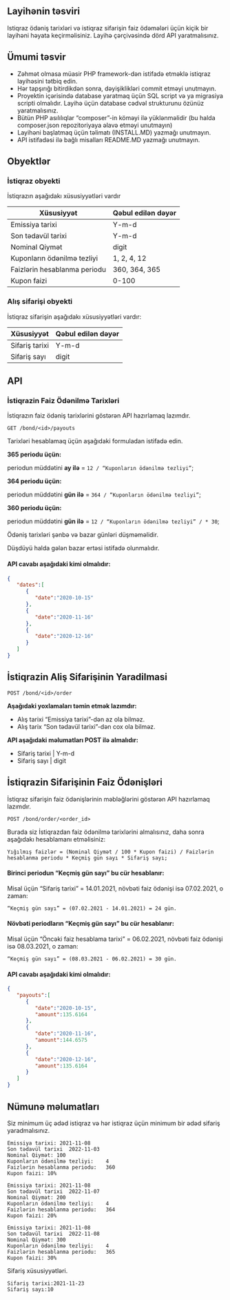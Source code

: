 ## Layihənin təsviri
Istiqraz ödəniş tarixləri və istiqraz sifarişin faiz ödəmələri üçün kiçik bir layihəni həyata keçirməlisiniz. Layihə çərçivəsində dörd API yaratmalısınız.

## Ümumi təsvir
- Zəhmət olmasa müasir PHP framework-dən istifadə etməklə istiqraz layihəsini tətbiq edin.
- Hər tapşırığı bitirdikdən sonra, dəyişiklikləri commit etməyi unutmayın.
- Proyektin içərisində database yaratmaq üçün SQL script və ya migrasiya scripti olmalıdır. Layihə üçün database cədvəl strukturunu özünüz yaratmalısınız.
- Bütün PHP asılılıqlar “composer”-in köməyi ilə yüklənməlidir (bu halda composer.json repozitoriyaya əlavə etməyi unutmayın)
- Layihəni başlatmaq üçün təlimatı (INSTALL.MD) yazmağı unutmayın.
- API istifadəsi ilə bağlı misalları README.MD yazmağı unutmayın.


## Obyektlər
### İstiqraz obyekti
İstiqrazın aşağıdakı xüsusiyyətləri vardır

Xüsusiyyət | Qəbul edilən dəyər
-- | --
Emissiya tarixi | Y-m-d
Son tədavül tarixi | Y-m-d
Nominal Qiymət | digit
Kuponların ödənilmə tezliyi | 1, 2, 4, 12
Faizlərin hesablanma periodu | 360, 364, 365
Kupon faizi | 0-100

### Alış sifarişi obyekti
İstiqraz sifarişin aşağıdakı xüsusiyyətləri vardır: 

Xüsusiyyət | Qəbul edilən dəyər
-- | --
Sifariş tarixi | Y-m-d
Sifariş sayı | digit

## API
 
### İstiqrazin Faiz Ödənilmə Tarixləri
İstiqrazın faiz ödəniş tarixlərini göstərən API hazırlamaq lazımdır.

`GET /bond/<id>/payouts`

Tarixləri hesablamaq üçün aşağıdaki formuladan istifadə edin.

**365 periodu üçün:**

periodun müddətini **ay ilə** = `12 / “Kuponların ödənilmə tezliyi”`;

**364 periodu üçün:**

periodun müddətini **gün ilə** = `364 / “Kuponların ödənilmə tezliyi”`;

**360 periodu üçün:**

periodun müddətini **gün ilə** = `12 / “Kuponların ödənilmə tezliyi” / * 30`;

Ödəniş tarixləri şənbə və bazar günləri düşməməlidir. 

Düşdüyü halda gələn bazar ertəsi istifadə olunmalıdır.

#### API cavabı aşağıdaki kimi olmalıdır:
```json
{
   "dates":[
      {
         "date":"2020-10-15"
      },
      {
         "date":"2020-11-16"
      },
      {
         "date":"2020-12-16"
      }
   ]
}
```

## İstiqrazin Aliş Sifarişinin Yaradilmasi

`POST /bond/<id>/order`

**Aşağıdaki yoxlamaları təmin etmək lazımdır:**
- Alış tarixi “Emissiya tarixi”-dən  az ola bilməz.
- Alış tarix “Son tədavül tarixi”-dən cox ola bilməz.

**API aşağıdaki məlumatları POST ilə almalıdır:**
- Sifariş tarixi | Y-m-d
- Sifariş sayı | digit


## İstiqrazin Sifarişinin Faiz Ödənişləri
İstiqraz sifarişin faiz ödənişlərinin məbləğlərini göstərən API hazırlamaq lazımdır.

`POST /bond/order/<order_id>`

Burada siz İstiqrazdan faiz ödənilmə tarixlərini almalısınız, daha sonra aşağıdakı hesablamanı etməlisiniz: 

`Yığılmış faizlər = (Nominal Qiymət / 100 * Kupon faizi) / Faizlərin hesablanma periodu * Keçmiş gün sayı * Sifariş sayı;`


#### Birinci periodun “Keçmiş gün sayı”  bu cür hesablanır:

Misal üçün “Sifariş tarixi”  = 14.01.2021, növbəti faiz ödənişi isə 07.02.2021, o zaman:

`“Keçmiş gün sayı” = (07.02.2021 - 14.01.2021) = 24 gün.`

#### Növbəti periodların  “Keçmiş gün sayı” bu cür hesablanır:

Misal üçün “Öncəki faiz hesablama tarixi”  = 06.02.2021, növbəti faiz ödənişi isə 08.03.2021, o zaman:

`“Keçmiş gün sayı” = (08.03.2021 - 06.02.2021) = 30 gün.`

#### API cavabı aşağıdaki kimi olmalıdır:
```json
{
   "payouts":[
      {
         "date":"2020-10-15",
         "amount":135.6164
      },
      {
         "date":"2020-11-16",
         "amount":144.6575
      },
      {
         "date":"2020-12-16",
         "amount":135.6164
      }
   ]
}
```

## Nümunə məlumatları

Siz minimum üç ədəd istiqraz və hər istiqraz üçün minimum bir ədəd sifariş yaradmalısınız.

```
Emissiya tarixi: 2021-11-08
Son tədavül tarixi	2022-11-03
Nominal Qiymət: 100
Kuponların ödənilmə tezliyi:	4
Faizlərin hesablanma periodu:	360
Kupon faizi: 10%
```

```
Emissiya tarixi: 2021-11-08
Son tədavül tarixi	2022-11-07
Nominal Qiymət: 200
Kuponların ödənilmə tezliyi:	4
Faizlərin hesablanma periodu:	364
Kupon faizi: 20%
```

```
Emissiya tarixi: 2021-11-08
Son tədavül tarixi	2022-11-08
Nominal Qiymət: 300
Kuponların ödənilmə tezliyi:	4
Faizlərin hesablanma periodu:	365
Kupon faizi: 30%
```

Sifariş xüsusiyyətləri.
```
Sifariş tarixi:2021-11-23
Sifariş sayı:10
```



